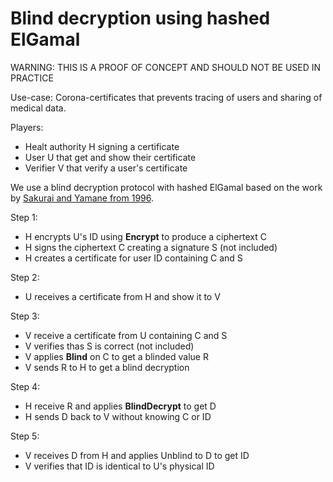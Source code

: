 # Blind decryption using hashed ElGamal

WARNING: THIS IS A PROOF OF CONCEPT AND SHOULD NOT BE USED IN PRACTICE

Use-case: Corona-certificates that prevents tracing of users and sharing of medical data.

Players:
- Healt authority H signing a certificate
- User U that get and show their certificate
- Verifier V that verify a user's certificate

We use a blind decryption protocol with hashed ElGamal based on the work by [Sakurai and Yamane from 1996](https://link.springer.com/chapter/10.1007/3-540-61996-8_45).

Step 1:
- H encrypts U's ID using **Encrypt** to produce a ciphertext C
- H signs the ciphertext C creating a signature S (not included)
- H creates a certificate for user ID containing C and S

Step 2:
- U receives a certificate from H and show it to V

Step 3:
- V receive a certificate from U containing C and S
- V verifies thas S is correct (not included)
- V applies **Blind** on C to get a blinded value R
- V sends R to H to get a blind decryption

Step 4:
- H receive R and applies **BlindDecrypt** to get D
- H sends D back to V without knowing C or ID

Step 5:
- V receives D from H and applies Unblind to D to get ID
- V verifies that ID is identical to U's physical ID
